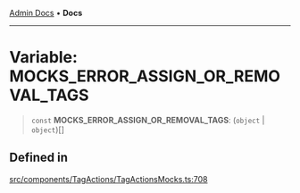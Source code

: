 [Admin Docs](/) • **Docs**

***

# Variable: MOCKS\_ERROR\_ASSIGN\_OR\_REMOVAL\_TAGS

> `const` **MOCKS\_ERROR\_ASSIGN\_OR\_REMOVAL\_TAGS**: (`object` \| `object`)[]

## Defined in

[src/components/TagActions/TagActionsMocks.ts:708](https://github.com/PalisadoesFoundation/talawa-admin/blob/main/src/components/TagActions/TagActionsMocks.ts#L708)
